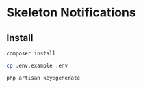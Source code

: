# Skeleton Notifications

## Install

```sh
composer install
```

```sh
cp .env.example .env
```

```sh
php artisan key:generate
```